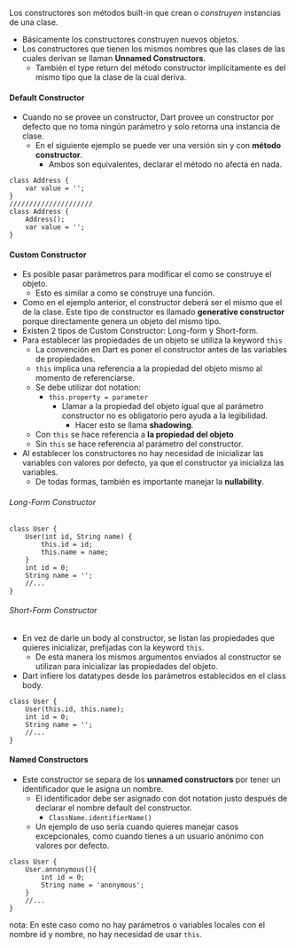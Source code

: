 Los constructores son métodos built-in que crean o *construyen* instancias de una clase. 
- Básicamente los constructores construyen nuevos objetos.
- Los constructores que tienen los mismos nombres que las clases de las cuales derivan se llaman **Unnamed Constructors**.
	- También el type return del método constructor implícitamente es del mismo tipo que la clase de la cual deriva.

#### Default Constructor
- Cuando no se provee un constructor, Dart provee un constructor por defecto que no toma ningún parámetro y solo retorna una instancia de clase.
	- En el siguiente ejemplo se puede ver una versión sin y con **método constructor**.
		- Ambos son equivalentes, declarar el método no afecta en nada.
```
class Address {
	var value = '';
}
/////////////////////
class Address {
	Address();
	var value = '';
}
```
#### Custom Constructor
- Es posible pasar parámetros para modificar el como se construye el objeto.
	- Esto es similar a como se construye una función.
- Como en el ejemplo anterior, el constructor deberá ser el mismo que el de la clase. Este tipo de constructor es llamado **generative constructor** porque directamente genera un objeto del mismo tipo.
- Existen 2 tipos de Custom Constructor: Long-form y Short-form.
- Para establecer las propiedades de un objeto se utiliza la keyword ``this``
	- La convención en Dart es poner el constructor antes de las variables de propiedades. 
	- ``this`` implica una referencia a la propiedad del objeto mismo al momento de referenciarse.
	- Se debe utilizar dot notation:
		- ``this.property = parameter``
			- Llamar a la propiedad del objeto igual que al parámetro constructor no es obligatorio pero ayuda a la legibilidad. 
				- Hacer esto se llama **shadowing**.
	- Con ``this`` se hace referencia a **la propiedad del objeto**
	- Sin ``this`` se hace referencia al parámetro del constructor.  
- Al establecer los constructores no hay necesidad de inicializar las variables con valores por defecto, ya que el constructor ya inicializa las variables.
	- De todas formas, también es importante manejar la **nullability**.
###### Long-Form Constructor 
```
class User {
	User(int id, String name) {
		this.id = id;
		this.name = name;
	}
	int id = 0;
	String name = '';
	//...
}
```
###### Short-Form Constructor
- En vez de darle un body al constructor, se listan las propiedades que quieres inicializar, prefijadas con la keyword `this`. 
	- De esta manera los mismos argumentos enviados al constructor se utilizan para inicializar las propiedades del objeto. 
- Dart infiere los datatypes desde los parámetros establecidos en el class body.
```
class User {
	User(this.id, this.name);
	int id = 0;
	String name = '';
	//...
}
```
#### Named Constructors
- Este constructor se separa de los **unnamed constructors** por tener un identificador que le asigna un nombre.
	- El identificador debe ser asignado con dot notation justo después de declarar el nombre default del constructor.
		- `ClassName.identifierName()`
	- Un ejemplo de uso sería cuando quieres manejar casos excepcionales, como cuando tienes a un usuario anónimo con valores por defecto. 
```
class User {
	User.annonymous(){
		int id = 0;
		String name = 'anonymous';
	}
	//... 
}
```
nota: En este caso como no hay parámetros o variables locales con el nombre id y nombre, no hay necesidad de usar `this`.